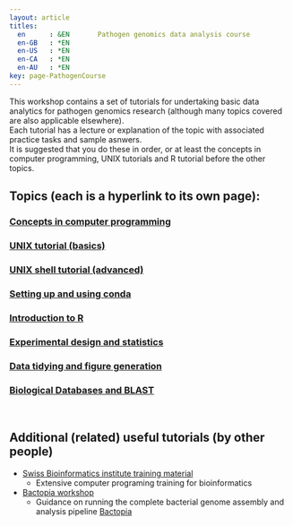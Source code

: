 ```yaml
---
layout: article
titles:
  en      : &EN       Pathogen genomics data analysis course
  en-GB   : *EN
  en-US   : *EN
  en-CA   : *EN
  en-AU   : *EN
key: page-PathogenCourse
---
```



This workshop contains a set of tutorials for undertaking basic data analytics for pathogen genomics research (although many topics covered are also applicable elsewhere).<br />
Each tutorial has a lecture or explanation of the topic with associated practice tasks and sample asnwers.<br />
It is suggested that you do these in order, or at least the concepts in computer programming, UNIX tutorials and R tutorial before the other topics. <br />
## Topics (each is a hyperlink to its own page):
### [Concepts in computer programming](https://conmeehan.github.io/PathogenDataCourse/ConceptsInComputerProgramming)
### [UNIX tutorial (basics)](https://conmeehan.github.io/UNIXtutorial)
### [UNIX shell tutorial (advanced)](https://conmeehan.github.io/advancedUNIXtutorial)
### [Setting up and using conda](https://conmeehan.github.io/PathogenDataCourse/CondaInstallAndUse)
### [Introduction to R](https://conmeehan.github.io/PathogenDataCourse/IntroToR)
### [Experimental design and statistics](https://conmeehan.github.io/PathogenDataCourse/Statistics)
### [Data tidying and figure generation](https://conmeehan.github.io/PathogenDataCourse/DataHandlingAndPresentation)
### [Biological Databases and BLAST](https://conmeehan.github.io/PathogenDataCourse/BiologicalDBsAndBLAST) 

<br />

## Additional (related) useful tutorials (by other people)
* [Swiss Bioinformatics institute training material](https://github.com/sib-swiss/training-collection)
   * Extensive computer programing training for bioinformatics
* [Bactopia workshop](https://github.com/lskatz/bactopia-workshop/tree/main/workshop) <br />
    * Guidance on running the complete bacterial genome assembly and analysis pipeline [Bactopia](https://bactopia.github.io/v2.2.0/)
    


